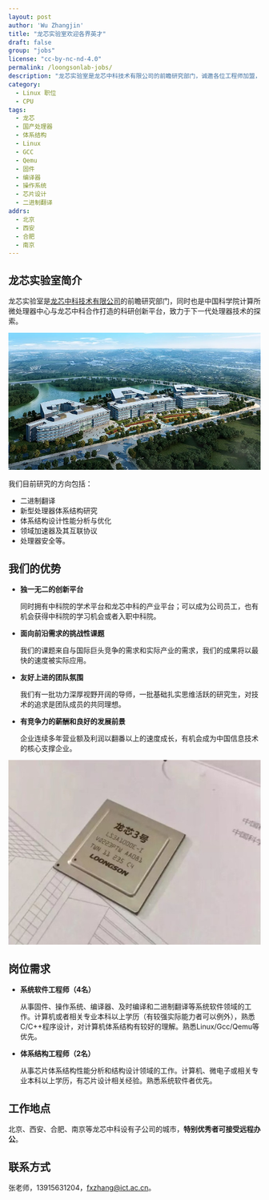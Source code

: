 ```yaml
---
layout: post
author: 'Wu Zhangjin'
title: "龙芯实验室欢迎各界英才"
draft: false
group: "jobs"
license: "cc-by-nc-nd-4.0"
permalink: /loongsonlab-jobs/
description: "龙芯实验室是龙芯中科技术有限公司的前瞻研究部门，诚邀各位工程师加盟，开发方向囊括二进制翻译、新型处理器体系结构研究、体系结构设计性能分析与优化、领域加速器及其互联协议、处理器安全等。"
category:
  - Linux 职位
  - CPU
tags:
  - 龙芯
  - 国产处理器
  - 体系结构
  - Linux
  - GCC
  - Qemu
  - 固件
  - 编译器
  - 操作系统
  - 芯片设计
  - 二进制翻译
addrs:
  - 北京
  - 西安
  - 合肥
  - 南京
---
```


## 龙芯实验室简介

龙芯实验室是[龙芯中科技术有限公司](http://loongson.cn/index.html)的前瞻研究部门，同时也是中国科学院计算所微处理器中心与龙芯中科合作打造的科研创新平台，致力于下一代处理器技术的探索。

![龙芯产业园](/wp-content/uploads/2020/05/jobs/loongson.jpg)

我们目前研究的方向包括：

* 二进制翻译
* 新型处理器体系结构研究
* 体系结构设计性能分析与优化
* 领域加速器及其互联协议
* 处理器安全等。

## 我们的优势

* **独一无二的创新平台**

  同时拥有中科院的学术平台和龙芯中科的产业平台；可以成为公司员工，也有机会获得中科院的学习机会或者入职中科院。

* **面向前沿需求的挑战性课题**

  我们的课题来自与国际巨头竞争的需求和实际产业的需求，我们的成果将以最快的速度被实际应用。

* **友好上进的团队氛围**

  我们有一批功力深厚视野开阔的导师，一批基础扎实思维活跃的研究生，对技术的追求是团队成员的共同理想。

* **有竞争力的薪酬和良好的发展前景**

  企业连续多年营业额及利润以翻番以上的速度成长，有机会成为中国信息技术的核心支撑企业。

![龙芯3A](/wp-content/uploads/2020/05/jobs/loongson-3a.jpg)

## 岗位需求

* **系统软件工程师（4名）**

  从事固件、操作系统、编译器、及时编译和二进制翻译等系统软件领域的工作。计算机或者相关专业本科以上学历（有较强实际能力者可以例外），熟悉C/C++程序设计，对计算机体系结构有较好的理解。熟悉Linux/Gcc/Qemu等优先。

* **体系结构工程师（2名）**

  从事芯片体系结构性能分析和结构设计领域的工作。计算机、微电子或相关专业本科以上学历，有芯片设计相关经验。熟悉系统软件者优先。

## 工作地点

北京、西安、合肥、南京等龙芯中科设有子公司的城市，**特别优秀者可接受远程办公**。

## 联系方式

张老师，13915631204，<fxzhang@ict.ac.cn>。
